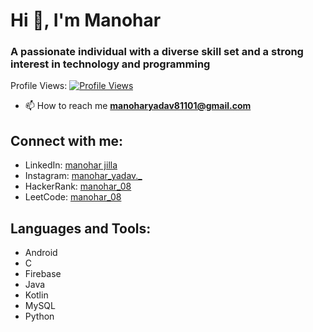 # Hi 👋, I'm Manohar
### A passionate individual with a diverse skill set and a strong interest in technology and programming

Profile Views: [![Profile Views](https://komarev.com/ghpvc/?username=manohar0811&label=Profile%20views&color=0e75b6&style=flat)](https://github.com/manohar0811)

- 📫 How to reach me **manoharyadav81101@gmail.com**

## Connect with me:

- LinkedIn: [manohar jilla](https://www.linkedin.com/in/manohar-jilla/)
- Instagram: [manohar_yadav._](https://instagram.com/manohar_yadav._)
- HackerRank: [manohar_08](https://www.hackerrank.com/manohar_08)
- LeetCode: [manohar_08](https://www.leetcode.com/manohar_08)

## Languages and Tools:

- Android
- C
- Firebase
- Java
- Kotlin
- MySQL
- Python
